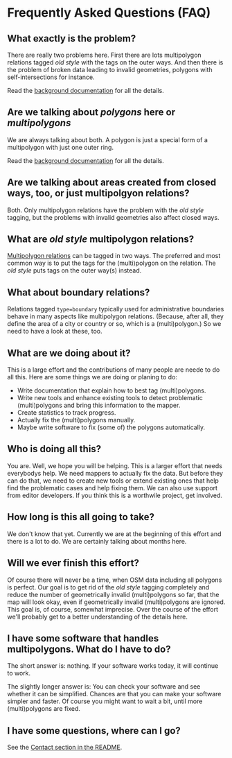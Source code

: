 
# Frequently Asked Questions (FAQ)

## What exactly is the problem?

There are really two problems here. First there are lots multipolygon relations
tagged *old style* with the tags on the outer ways. And then there is the
problem of broken data leading to invalid geometries, polygons with
self-intersections for instance.

Read the [background documentation](background.md) for all the details.


## Are we talking about *polygons* here or *multipolygons*

We are always talking about both. A polygon is just a special form of a
multipolygon with just one outer ring.

Read the [background documentation](background.md) for all the details.


## Are we talking about areas created from closed ways, too, or just multipolgyon relations?

Both. Only multipolygon relations have the problem with the *old style* tagging,
but the problems with invalid geometries also affect closed ways.


## What are *old style* multipolygon relations?

[Multipolygon
relations](http://wiki.openstreetmap.org/wiki/Relation:multipolygon) can be
tagged in two ways. The preferred and most common way is to put the tags for
the (multi)polygon on the relation. The *old style* puts tags on the outer
way(s) instead.


## What about boundary relations?

Relations tagged `type=boundary` typically used for administrative boundaries
behave in many aspects like multipolygon relations. (Because, after all, they
define the area of a city or country or so, which is a (multi)polygon.) So we
need to have a look at these, too.


## What are we doing about it?

This is a large effort and the contributions of many people are neede to do
all this. Here are some things we are doing or planing to do:

* Write documentation that explain how to best tag (multi)polygons.
* Write new tools and enhance existing tools to detect problematic
  (multi)polygons and bring this information to the mapper.
* Create statistics to track progress.
* Actually fix the (multi)polygons manually.
* Maybe write software to fix (some of) the polygons automatically.


## Who is doing all this?

You are. Well, we hope you will be helping. This is a larger effort that needs
everybodys help. We need mappers to actually fix the data. But before they can
do that, we need to create new tools or extend existing ones that help find the
problematic cases and help fixing them. We can also use support from editor
developers. If you think this is a worthwile project, get involved.


## How long is this all going to take?

We don't know that yet. Currently we are at the beginning of this effort and
there is a lot to do. We are certainly talking about months here.


## Will we ever finish this effort?

Of course there will never be a time, when OSM data including all polygons is
perfect. Our goal is to get rid of the *old style* tagging completely and
reduce the number of geometrically invalid (multi)polygons so far, that the
map will look okay, even if geometrically invalid (multi)polygons are ignored.
This goal is, of course, somewhat imprecise. Over the course of the effort
we'll probably get to a better understanding of the details here.


## I have some software that handles multipolygons. What do I have to do?

The short answer is: nothing. If your software works today, it will continue to
work.

The slightly longer answer is: You can check your software and see whether it
can be simplified. Chances are that you can make your software simpler and
faster. Of course you might want to wait a bit, until more (multi)polygons are
fixed.


## I have some questions, where can I go?

See the [Contact section in the README](README.md#contact).

